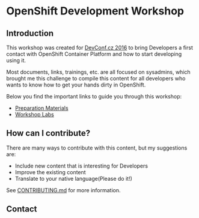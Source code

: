 OpenShift Development Workshop
==============================

Introduction
------------
This workshop was created for [DevConf.cz 2016](https://devconf.cz/) to bring Developers a first contact with OpenShift Container Platform and how to start developing using it.

Most documents, links, trainings, etc. are all focused on sysadmins, which brought me this challenge to compile this content for all developers who wants to know how to get your hands dirty in OpenShift.

Below you find the important links to guide you through this workshop:

* [Preparation Materials](https://github.com/rimolive/openshift-development-workshop/tree/master/prep-materials)
* [Workshop Labs](https://github.com/rimolive/openshift-development-workshop/tree/master/workshop)

How can I contribute?
---------------------
There are many ways to contribute with this content, but my suggestions are:

* Include new content that is interesting for Developers
* Improve the existing content
* Translate to your native language(Please do it!)

See [CONTRIBUTING.md](https://github.com/rimolive/openshift-development-workshop/tree/master/CONTRIBUTING.md) for more information.

Contact
-------
